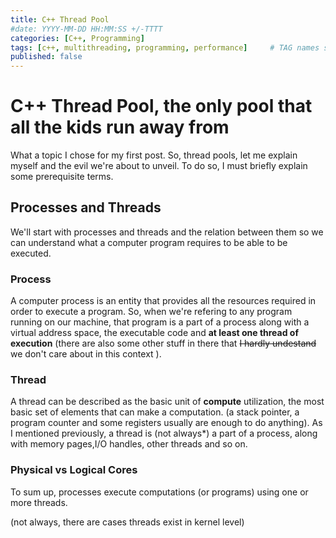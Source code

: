```yaml
---
title: C++ Thread Pool
#date: YYYY-MM-DD HH:MM:SS +/-TTTT
categories: [C++, Programming]
tags: [c++, multithreading, programming, performance]     # TAG names should always be lowercase
published: false
---
```


# C++ Thread Pool, the only pool that all the kids run away from
What a topic I chose for my first post. So, thread pools, let me explain myself and the evil we're about to unveil. To do so, I must 
briefly explain some prerequisite terms.

## Processes and Threads
We'll start with processes and threads and the relation between them so we can understand what a computer program requires to be able to be executed.
### Process
A computer process is an entity that provides all the resources required
in order to execute a program. So, when we're refering to any program running on our machine, that program is a part of a process along with a virtual address space, the executable code and **at least one thread of execution** (there are also some other stuff in there that ~~I hardly undestand~~ we don't care about in this context ).

### Thread
A thread can be described as the basic unit of **compute** utilization, the most basic set of elements that can make a computation. (a stack pointer, a program counter and some registers usually are enough to do anything). As I mentioned previously, a thread is (not always*) a part of a process, along with memory pages,I/O handles, other threads and so on.

### Physical vs Logical Cores

To sum up, processes execute computations (or programs) using one or more threads.



(not always, there are cases threads exist in kernel level)